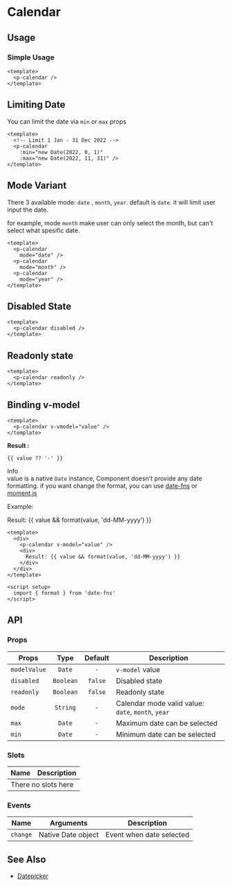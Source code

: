 <script setup>
  import pCalendar from "./Calendar.vue"
  import Banner from "../banner/Banner.vue"
  import { ref } from "vue-demi"
  import { format } from 'date-fns'

  const value = ref()
</script>


# Calendar

## Usage

### Simple Usage

<preview>
  <p-calendar />
</preview>

```vue
<template>
  <p-calendar />
</template>
```

## Limiting Date

You can limit the date via `min` or `max` props

<preview>
  <p-calendar
    :min="new Date(2022, 0, 1)"
    :max="new Date(2022, 11, 31)" />
</preview>

```vue
<template>
  <!-- Limit 1 Jan - 31 Dec 2022 -->
  <p-calendar
    :min="new Date(2022, 0, 1)"
    :max="new Date(2022, 11, 31)" />
</template>
```

## Mode Variant

There 3 available mode: `date` , `month`, `year`. default is `date`. it will limit user input the date.

for example, mode `month` make user can only select the month, but can't select what spesific date.

<preview class="flex-col items-center space-y-2">
  <p-calendar
    mode="date" />
  <p-calendar
    mode="month" />
  <p-calendar
    mode="year" />
</preview>

```vue
<template>
  <p-calendar
    mode="date" />
  <p-calendar
    mode="month" />
  <p-calendar
    mode="year" />
</template>
```

## Disabled State

<preview class="flex-col items-center space-y-2">
  <p-calendar disabled />
</preview>

```vue
<template>
  <p-calendar disabled />
</template>
```

## Readonly state
<preview>
  <p-calendar readonly />
</preview>

```vue
<template>
  <p-calendar readonly />
</template>
```

## Binding v-model

<preview>
  <p-calendar v-model="value" />
</preview>

```vue
<template>
  <p-calendar v-vmodel="value" />
</template>
```

**Result :**

<pre class="max-w-full truncate"><code>{{ value ?? '-' }}</code></pre>

<Banner class="mt-4">
  <div class="font-semibold">
    Info
  </div>
  <div class="text-sm">
    value is a native <code>Date</code> instance, Component doesn't provide any date formatting. if you want change the format, you can use <a href="https://date-fns.org/">date-fns</a> or <a href="https://momentjs.com/">moment.js</a>
  </div>
</Banner>

Example:

<preview>
  <div>
    <p-calendar v-model="value" />
    <div>
      Result: {{ value && format(value, 'dd-MM-yyyy') }}
    </div>
  </div>
</preview>

```vue
<template>
  <div>
    <p-calendar v-model="value" />
    <div>
      Result: {{ value && format(value, 'dd-MM-yyyy') }}
    </div>
  </div>
</template>

<script setup>
  import { format } from 'date-fns'
</script>
```
## API

### Props

| Props        |   Type    | Default | Description                                        |
|--------------|:---------:|:-------:|----------------------------------------------------|
| `modelValue` |  `Date`   |   `-`   | `v-model` value                                    |
| `disabled`   | `Boolean` | `false` | Disabled state                                     |
| `readonly`   | `Boolean` | `false` | Readonly state                                     |
| `mode`       | `String`  |   `-`   | Calendar mode valid value: `date`, `month`, `year` |
| `max`        |  `Date`   |   `-`   | Maximum date can be selected                       |
| `min`        |  `Date`   |   `-`   | Minimum date can be selected                       |

### Slots

<table>
  <thead>
    <tr>
      <th>Name</th>
      <th>Description</th>
    </tr>
  </thead>
  <tbody>
    <tr>
      <td colspan="2" class="text-center">There no slots here</td>
    </tr>
  </tbody>
</table>

### Events

| Name     | Arguments          | Description              |
|----------|--------------------|--------------------------|
| `change` | Native Date object | Event when date selected |

## See Also

- [Datepicker](/components/datepicker/)

